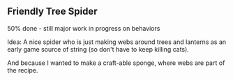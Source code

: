 ## Friendly Tree Spider

50% done - still major work in progress on behaviors

Idea: A nice spider who is just making webs around trees and lanterns
as an early game source of string (so don't have to keep killing cats).

And because I wanted to make a craft-able sponge, where webs are part of the recipe.